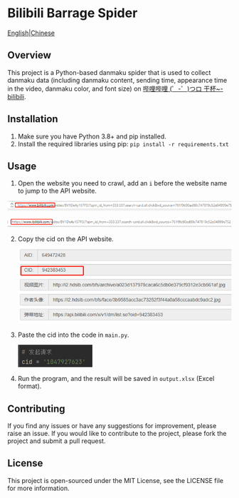 # Bilibili Barrage Spider

[English](https://github.com/gallifreyCar/BilibiliBarrageSpider/blob/master/README.md)|[Chinese]()

## Overview

This project is a Python-based danmaku spider that is used to collect danmaku data (including danmaku content, sending time, appearance time in the video, danmaku color, and font size) on [哔哩哔哩 (゜-゜)つロ 干杯~-bilibili](https://www.bilibili.com/).

## Installation

1. Make sure you have Python 3.8+ and pip installed.
2. Install the required libraries using pip: `pip install -r requirements.txt`

## Usage

1. Open the website you need to crawl, add an `i` before the website name to jump to the API website.

  ![image-20230322013318617](README_cn/image-20230322013318617.png)

   ![image-20230322013353601](README_cn/image-20230322013353601.png)



2. Copy the cid on the API website.

   ![image-20230322013644953](README_cn/image-20230322013644953.png)

3. Paste the cid into the code in `main.py`.

   ![image-20230322014044073](README_cn/image-20230322014044073.png)

4. Run the program, and the result will be saved in `output.xlsx` (Excel format).

## Contributing

If you find any issues or have any suggestions for improvement, please raise an issue. If you would like to contribute to the project, please fork the project and submit a pull request.

## License

This project is open-sourced under the MIT License, see the LICENSE file for more information.



